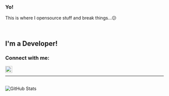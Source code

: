 ### Yo!

This is where I opensource stuff and break things...😕

<br/>

## I'm a Developer!

### Connect with me: 

[<img align="left" alt="LinkedIn" width="22px" src="https://cdn.jsdelivr.net/npm/simple-icons@v3/icons/linkedin.svg"/>][linkedin]

<br/>

---

<br/>

<img align="center" alt="GitHub Stats" src="https://github-readme-stats.vercel.app/api?username=Dennis-Lord&theme=dark&show_icons=true&hide_border=true&hide=stars,contribs"/>

[linkedin]: https://linkedin.com/
